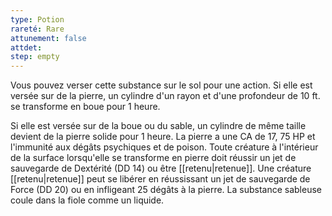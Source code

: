 ```yaml
---
type: Potion
rareté: Rare
attunement: false
attdet:
step: empty
---
```

Vous pouvez verser cette substance sur le sol pour une action. Si elle est versée sur de la pierre, un cylindre d'un rayon et d'une profondeur de 10 ft. se transforme en boue pour 1 heure.

Si elle est versée sur de la boue ou du sable, un cylindre de même taille devient de la pierre solide pour 1 heure. La pierre a une CA de 17, 75 HP et l'immunité aux dégâts psychiques et de poison. Toute créature à l'intérieur de la surface lorsqu'elle se transforme en pierre doit réussir un jet de sauvegarde de Dextérité (DD 14) ou être [[retenu|retenue]]. Une créature [[retenu|retenue]] peut se libérer en réussissant un jet de sauvegarde de Force (DD 20) ou en infligeant 25 dégâts à la pierre. La substance sableuse coule dans la fiole comme un liquide.